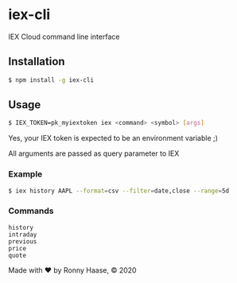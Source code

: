 # iex-cli

IEX Cloud command line interface

## Installation

```sh
$ npm install -g iex-cli
```

## Usage

```sh
$ IEX_TOKEN=pk_myiextoken iex <command> <symbol> [args]
```

Yes, your IEX token is expected to be an environment variable ;)

All arguments are passed as query parameter to IEX

### Example

```sh
$ iex history AAPL --format=csv --filter=date,close --range=5d
```

### Commands

```
history
intraday
previous
price
quote
```

Made with ♥ by Ronny Haase, © 2020